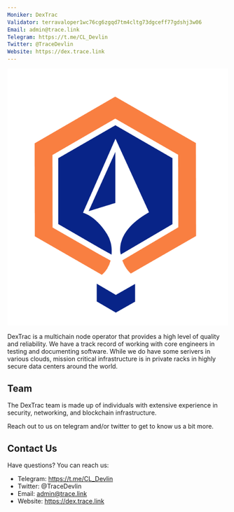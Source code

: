 ```yaml
---
Moniker: DexTrac
Validator: terravaloper1wc76cg6zgqd7tm4cltg73dgceff77gdshj3w06
Email: admin@trace.link
Telegram: https://t.me/CL_Devlin
Twitter: @TraceDevlin
Website: https://dex.trace.link
---
```


![DexTrac](DexTrac.PNG)

DexTrac is a multichain node operator that provides a high level of quality and reliability.
We have a track record of working with core engineers in testing and documenting software.
While we do have some serivers in various clouds, mission critical infrastructure is in private racks in highly secure data centers around the world.

## Team
The DexTrac team is made up of individuals with extensive experience in security, networking, and blockchain infrastructure.

Reach out to us on telegram and/or twitter to get to know us a bit more.

## Contact Us

Have questions? You can reach us:

- Telegram: https://t.me/CL_Devlin
- Twitter: @TraceDevlin
- Email: admin@trace.link
- Website: https://dex.trace.link
